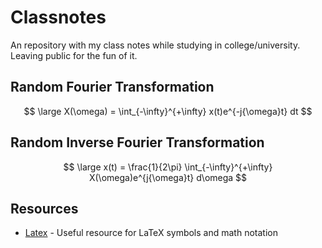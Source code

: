 # Classnotes

An repository with my class notes while studying in college/university. Leaving public for the fun of it.

## Random Fourier Transformation

$$
\large
X(\omega) = \int_{-\infty}^{+\infty} x(t)e^{-j{\omega}t} dt
$$

## Random Inverse Fourier Transformation

$$
\large
x(t) = \frac{1}{2\pi} \int_{-\infty}^{+\infty} X(\omega)e^{j{\omega}t} d\omega
$$

## Resources

- [Latex](https://www.cmor-faculty.rice.edu/~heinken/latex/symbols.pdf) - Useful resource for LaTeX symbols and math notation
